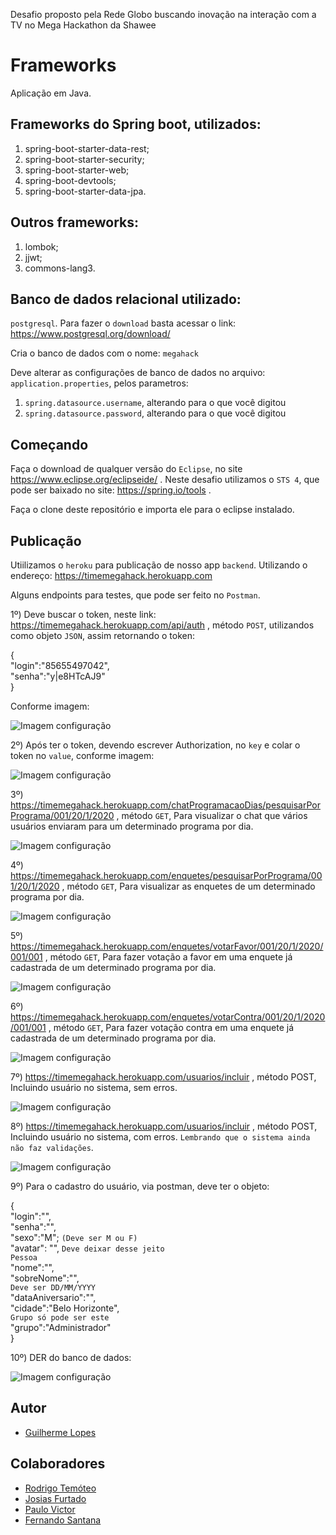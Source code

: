 Desafio proposto pela Rede Globo buscando inovação na interação com a TV no Mega Hackathon da Shawee

# Frameworks

Aplicação em Java.

## Frameworks do Spring boot, utilizados:

1) spring-boot-starter-data-rest;
2) spring-boot-starter-security;
3) spring-boot-starter-web;
4) spring-boot-devtools;
5) spring-boot-starter-data-jpa.

## Outros frameworks:

1) lombok;
2) jjwt;
3) commons-lang3.

## Banco de dados relacional utilizado:

```postgresql```. Para fazer o ```download``` basta acessar o link: https://www.postgresql.org/download/

Cria o banco de dados com o nome: ```megahack```

Deve alterar as configurações de banco de dados no arquivo: ```application.properties```, pelos parametros:

1) ```spring.datasource.username```, alterando para o que você digitou
2) ```spring.datasource.password```, alterando para o que você digitou

## Começando

Faça o download de qualquer versão do ```Eclipse```, no site https://www.eclipse.org/eclipseide/ . Neste desafio utilizamos o ```STS 4```, que pode ser baixado no site: https://spring.io/tools .

Faça o clone deste repositório e importa ele para o eclipse instalado.

## Publicação

Utiilizamos o ```heroku``` para publicação de nosso app ```backend```. Utilizando o endereço: https://timemegahack.herokuapp.com

Alguns endpoints para testes, que pode ser feito no ```Postman```. 

1º) Deve buscar o token, neste link: https://timemegahack.herokuapp.com/api/auth , método ```POST```, utilizandos como objeto ```JSON```, assim retornando o token:

{<br>
	"login":"85655497042",<br>
	"senha":"y|e8HTcAJ9"<br>
}

Conforme imagem:

![Imagem configuração](/img/login_token.png)

2º) Após ter o token, devendo escrever Authorization, no ```key``` e colar o token no ```value```, conforme imagem:

![Imagem configuração](/img/token.png)

3º) https://timemegahack.herokuapp.com/chatProgramacaoDias/pesquisarPorPrograma/001/20/1/2020 , método ```GET```, Para visualizar o chat que vários usuários enviaram para um determinado programa por dia.

![Imagem configuração](/img/chat.png)

4º) https://timemegahack.herokuapp.com/enquetes/pesquisarPorPrograma/001/20/1/2020 , método ```GET```, Para visualizar as enquetes de um determinado programa por dia.

![Imagem configuração](/img/consulta_enquete.png)

5º) https://timemegahack.herokuapp.com/enquetes/votarFavor/001/20/1/2020/001/001 , método ```GET```, Para fazer votação a favor em uma enquete já cadastrada de um determinado programa por dia.

![Imagem configuração](/img/votar_favor.png)

6º) https://timemegahack.herokuapp.com/enquetes/votarContra/001/20/1/2020/001/001 , método ```GET```, Para fazer votação contra em uma enquete já cadastrada de um determinado programa por dia.

![Imagem configuração](/img/votar_contra.png)

7º) https://timemegahack.herokuapp.com/usuarios/incluir , método POST, Incluindo usuário no sistema, sem erros.

![Imagem configuração](/img/usuario_ok.png)

8º) https://timemegahack.herokuapp.com/usuarios/incluir , método POST, Incluindo usuário no sistema, com erros. ```Lembrando que o sistema ainda não faz validações```.

![Imagem configuração](/img/usuario_erro.png)

9º) Para o cadastro do usuário, via postman, deve ter o objeto:

{<br>
	"login":"",<br>
	"senha":"",<br>
	"sexo":"M"; ```(Deve ser M ou F)```<br>
	"avatar": "", ```Deve deixar desse jeito```<br>
	```Pessoa```<br>
	"nome":"",<br>
	"sobreNome":"",<br>
	```Deve ser DD/MM/YYYY```<br>
	"dataAniversario":"",<br>
	"cidade":"Belo Horizonte",<br>
	```Grupo só pode ser este```<br>
	"grupo":"Administrador"<br>
} 

10º) DER do banco de dados:

![Imagem configuração](/img/banco_dados.png)


## Autor

- [Guilherme Lopes](https://github.com/guilhermecostalopes)

## Colaboradores

- [Rodrigo Temóteo](https://github.com/rodrigoatemoteo)
- [Josias Furtado](https://github.com/josiasfurtado)
- [Paulo Victor](https://github.com/paulovictorBraw)
- [Fernando Santana](https://github.com/NandoSantana)
